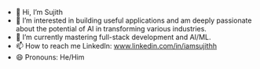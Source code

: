 - 👋 Hi, I’m Sujith
- 📌 I’m interested in building useful applications and am deeply passionate about the potential of AI in transforming various industries.
- 🌱 I’m currently mastering full-stack development and AI/ML.  
- 📫 How to reach me LinkedIn: www.linkedin.com/in/iamsujithh
- 😄 Pronouns: He/Him


<!---
lambdaYouth/lambdaYouth is a ✨ special ✨ repository because its `README.md` (this file) appears on your GitHub profile.
You can click the Preview link to take a look at your changes.
--->
